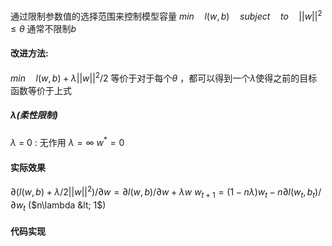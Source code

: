 
通过限制参数值的选择范围来控制模型容量
$min \quad l(w,b) \quad subject \quad to \quad ||w||^2 \leq \theta$
通常不限制$b$

#### 改进方法:

$min \quad l(w,b) + \lambda ||w||^2/2$
等价于对于每个$\theta$ ，都可以得到一个$\lambda$使得之前的目标函数等价于上式

##### $\lambda$(柔性限制)

$\lambda$ = 0 :  无作用
$\lambda = \infty$ $w^* = 0$

#### 实际效果

$\partial(l(w,b)+\lambda/2 ||w||^2)/\partial w = \partial l(w,b)/\partial w +\lambda w$
$w_{t+1} = (1-n\lambda)w_t-n\partial l(w_t,b_t)/\partial w_t$  ($n\lambda &lt; 1$)

#### 代码实现
